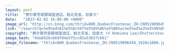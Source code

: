 ```yaml
---
layout: post
title:  "费尔蒙芳堤娜城堡酒店，魁北克省，加拿大"
date:   "2023-02-02 16:00:00 +0800"
image_url: "http://cn.bing.com/th?id=OHR.QuebecFrontenac_ZH-CN9519096458_1920x1080.jpg&rf=LaDigue_1920x1080.jpg&pid=hp"
link: "/search?q=%e9%ad%81%e5%8c%97%e5%85%8b%e5%86%ac%e5%ad%a3%e5%98%89%e5%b9%b4%e5%8d%8e&form=hpcapt&mkt=zh-cn"
copyright: "费尔蒙芳堤娜城堡酒店，魁北克省，加拿大 (© Romiana Lee/Shutterstock)"
image_hash: "4de8426c669f94e5f5cc05a53037c661"
image_filename: "th?id=OHR.QuebecFrontenac_ZH-CN9519096458_1920x1080.jpg&rf=LaDigue_1920x1080.jpg&pid=hp"
---
```

